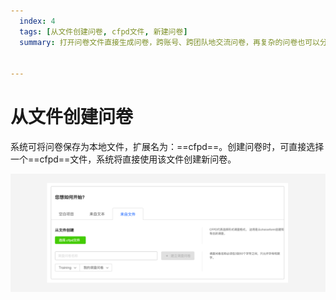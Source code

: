 ```yaml
---
  index: 4
  tags: [从文件创建问卷, cfpd文件, 新建问卷]
  summary: 打开问卷文件直接生成问卷，跨账号、跨团队地交流问卷，再复杂的问卷也可以分享了。

  
---
```


# 从文件创建问卷

系统可将问卷保存为本地文件，扩展名为：==cfpd==。创建问卷时，可直接选择一个==cfpd==文件，系统将直接使用该文件创建新问卷。

<img src='./assets/04fromSurveyFile/fromSurveyFile.png'>